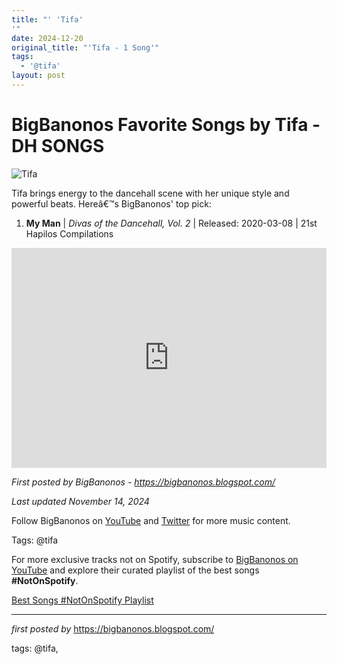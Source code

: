 ```yaml
---
title: "' 'Tifa'
'"
date: 2024-12-20
original_title: "'Tifa - 1 Song'"
tags:
  - '@tifa'
layout: post
---
```

<h1>BigBanonos Favorite Songs by Tifa - DH SONGS</h1>
<img src="https://urbanislandz.com/wp-content/uploads/2016/02/Tifa-760x760.jpg.webp" alt="Tifa"> <p>Tifa brings energy to the dancehall scene with her unique style and powerful beats. Hereâ€™s BigBanonos' top pick:</p> <ol> <li><strong>My Man</strong> | <em>Divas of the Dancehall, Vol. 2</em> | Released: 2020-03-08 | 21st Hapilos Compilations</li>
</ol> <div> <iframe src="https://open.spotify.com/embed/playlist/4QlwHbL5dvsCoLtpR8fa5V?utm_source=generator" width="100%" height="352" frameborder="0" allowfullscreen="" allow="autoplay; clipboard-write; encrypted-media; fullscreen; picture-in-picture" loading="lazy"></iframe>
</div> <p><em>First posted by BigBanonos - <a href="https://bigbanonos.blogspot.com/">https://bigbanonos.blogspot.com/</a></em></p>
<p><em>Last updated November 14, 2024</em></p>
<p>Follow BigBanonos on <a href="https://www.youtube.com/@BigBanonos">YouTube</a> and <a href="https://x.com/bigbanonos">Twitter</a> for more music content.</p>
<p>Tags: @tifa</p>


<!--Subscribe and Playlist Links-->
<div>
    <p>For more exclusive tracks not on Spotify, subscribe to <a href="https://www.youtube.com/@BigBanonos" target="_blank">BigBanonos on YouTube</a> and explore their curated playlist of the best songs <strong>#NotOnSpotify</strong>.</p>
    <p><a href="https://www.youtube.com/playlist?list=PLtuNtuTatqI0kFahUCbtbfenC_ET5O_tr" target="_blank">Best Songs #NotOnSpotify Playlist<br /></a></p></div>

<hr />

<p><em>first posted by</em> <a href="https://bigbanonos.blogspot.com/" rel="noopener" target="_new">https://bigbanonos.blogspot.com/</a></p>

<p>tags: @tifa,</p>
